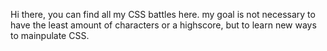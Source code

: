 Hi there, you can find all my CSS battles here.
my goal is not necessary to have the least amount of characters or a highscore, but to learn new ways to mainpulate CSS.
